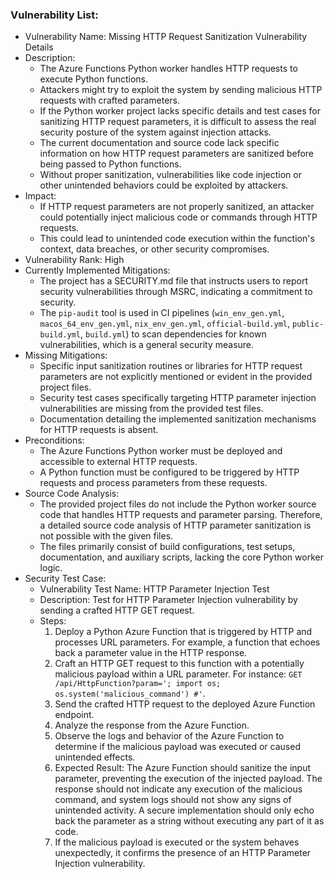 ### Vulnerability List:

* Vulnerability Name: Missing HTTP Request Sanitization Vulnerability Details
* Description:
    * The Azure Functions Python worker handles HTTP requests to execute Python functions.
    * Attackers might try to exploit the system by sending malicious HTTP requests with crafted parameters.
    * If the Python worker project lacks specific details and test cases for sanitizing HTTP request parameters, it is difficult to assess the real security posture of the system against injection attacks.
    * The current documentation and source code lack specific information on how HTTP request parameters are sanitized before being passed to Python functions.
    * Without proper sanitization, vulnerabilities like code injection or other unintended behaviors could be exploited by attackers.
* Impact:
    * If HTTP request parameters are not properly sanitized, an attacker could potentially inject malicious code or commands through HTTP requests.
    * This could lead to unintended code execution within the function's context, data breaches, or other security compromises.
* Vulnerability Rank: High
* Currently Implemented Mitigations:
    * The project has a SECURITY.md file that instructs users to report security vulnerabilities through MSRC, indicating a commitment to security.
    * The `pip-audit` tool is used in CI pipelines (`win_env_gen.yml`, `macos_64_env_gen.yml`, `nix_env_gen.yml`, `official-build.yml`, `public-build.yml`, `build.yml`) to scan dependencies for known vulnerabilities, which is a general security measure.
* Missing Mitigations:
    * Specific input sanitization routines or libraries for HTTP request parameters are not explicitly mentioned or evident in the provided project files.
    * Security test cases specifically targeting HTTP parameter injection vulnerabilities are missing from the provided test files.
    * Documentation detailing the implemented sanitization mechanisms for HTTP requests is absent.
* Preconditions:
    * The Azure Functions Python worker must be deployed and accessible to external HTTP requests.
    * A Python function must be configured to be triggered by HTTP requests and process parameters from these requests.
* Source Code Analysis:
    * The provided project files do not include the Python worker source code that handles HTTP requests and parameter parsing. Therefore, a detailed source code analysis of HTTP parameter sanitization is not possible with the given files.
    * The files primarily consist of build configurations, test setups, documentation, and auxiliary scripts, lacking the core Python worker logic.
* Security Test Case:
    * Vulnerability Test Name: HTTP Parameter Injection Test
    * Description: Test for HTTP Parameter Injection vulnerability by sending a crafted HTTP GET request.
    * Steps:
        1. Deploy a Python Azure Function that is triggered by HTTP and processes URL parameters. For example, a function that echoes back a parameter value in the HTTP response.
        2. Craft an HTTP GET request to this function with a potentially malicious payload within a URL parameter. For instance: `GET /api/HttpFunction?param='; import os; os.system('malicious_command') #'`.
        3. Send the crafted HTTP request to the deployed Azure Function endpoint.
        4. Analyze the response from the Azure Function.
        5. Observe the logs and behavior of the Azure Function to determine if the malicious payload was executed or caused unintended effects.
        6. Expected Result: The Azure Function should sanitize the input parameter, preventing the execution of the injected payload. The response should not indicate any execution of the malicious command, and system logs should not show any signs of unintended activity. A secure implementation should only echo back the parameter as a string without executing any part of it as code.
        7. If the malicious payload is executed or the system behaves unexpectedly, it confirms the presence of an HTTP Parameter Injection vulnerability.